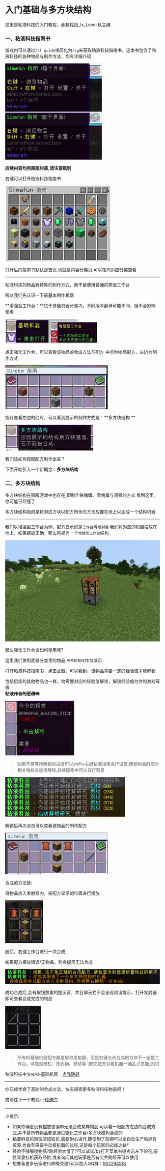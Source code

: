 # 入门基础与多方块结构

这里是粘液科技的入门教程，此教程由_Ix_Love-玖主编 

### 一、粘液科技指南书

游戏内可以通过`/sf guide`或简化为`/sg`来获取粘液科技指南书，这本书包含了粘液科技的各种物品与制作方法，均有详细介绍 

![没装服务器材质包的粘液科技指南书](image/sg获取.png)![装了服务器材质包的粘液科技指南书](image/sg材质.png)

**后续内容均用原版材质,请注意甄别** 

右键可以打开粘液科技指南书 

![粘液科技指南书界面](image/sg-界面.png)

打开后的指南书默认是首页,也就是内容分类页,可以指向对应分类查看 

------

粘液科技的物品有特殊的制作方式，而不是使用普通的原版工作台 

所以我们先认识一下最基本制作机器 

**增强型工作台：**位于基础机器分类内，不同版本翻译可能不同，但不会影响使用 

![分类位置：基础机器→增强型工作台](image/sg-强化工作台1.png)

点击强化工作台，可以查看该物品的合成方法与配方 
中间为物品配方，左边为制作方式 

![增强型工作台的制配方](image/sg-强化工作台2.png)



指针查看左边的红砖，可以看到显示的制作方式是：**多方块结构 **

![制作方式：多方块结构](image/sg-合成方式1.png)

我们该如何按照配方制作出来？

下面开始引入一个新概念：**多方块结构** 

### 二、多方块结构

多方块结构在原版游戏中也存在,即制作铁傀儡、雪傀儡与凋零的方式 
看到这里，你可能已经懂了 

多方块结构指的是将对应方块以配方所示的方法放置在地上以达成一个结构机器 

------

我们以增强型工作台为例，配方显示的是`工作台`与`发射器` 
我们将对应的机器摆放在地上，如果摆放正确，那么将视为一个`增效型工作台`结构 

![摆放完成的强化工作台](image/sg-强化工作台3.png)

那么强化工作台该如何使用呢?

这里我们使用武器分类里的物品:`爷爷的拐杖`作为演示 

打开粘液科技指南书，点击武器，可以看到，该物品需要一定的经验值才能解锁 

包括后续的其他物品也一样，均需要对应的经验值解锁，解锁经验值为你的游戏等级  
__~~粘液作者的恶趣味~~__

![爷爷的拐杖消耗1级解锁](image/sg-合成1.png)

> 如果不想等待解锁的进度可以shift+右键粘液指南进行设置,解锁物品时部分相关物品会连携解锁,后续探索中可以自行留意 

![解锁过程](image/sg-提示1.png)

解锁后再次点击可以查看该物品的制作配方 

![合成配方](image/sg-合成2.png)

合成的方法是:

将物品放入发射器内，按配方显示的位置进行摆放 

![发射器摆放配方的界面](image/sg-合成3.png)

随后，右键工作台进行一次合成 

如果配方摆放错误/无物品，则会提示无法合成 

![上为摆放错误的提示,下为无物品提示](image/sg-提示2.png)

成功合成后,会有按钮放置的提示音，并且聊天栏不会出现错误提示，打开发射器即可查看合成完成的物品 

![爷爷的拐杖合成成功，附带击退V ](image/sg-合成4.png)

> 所有的基础机器配方都是放进发射器，但是右键点击合成的方块不一定是工作台，可能是栅栏、炼药锅、铁砧等 (放完配方对着机器一通乱点总能点到)

粘液科技中文wiki-基础机器：[点我跳转](https://slimefun-wiki.guizhanss.cn/Basic-Machines)

------

你已经学会了基础的合成方法，快去探索更多粘液科技物品吧！

或前往下一个教程👉[传送门](../slimefun/1.2.md)

------

小提示:
* 如果你确定没有摆放错误却无法合成某样物品,可以看一眼配方左边的合成方式,并不是所有物品都是通过强化工作台/多方块结构合成的
* 粘液科技的游玩流程较长,需要耐心进行,即便到了后期可以全自动生产后拥有资源,也会有需要手动搓机器的过程,这是每个玩家的必经之路*
* 经验不够解锁物品?刷经验太慢了?可以试试/bs打开菜单右键点击左下的花,前往温泉挂机获取经验,或者询问其他玩家是否有公共刷怪笼可以使用
* 想要与更多玩家进行~~病情~~交流?可以加入QQ群：[902294518](https://qm.qq.com/q/rFwmLujMqc)
